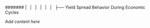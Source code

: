 ####### |   |   |   |   |   |   ├── Yield Spread Behavior During Economic Cycles

*Add content here*